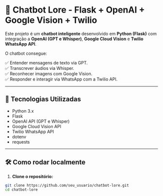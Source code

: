 # 🤖 Chatbot Lore - Flask + OpenAI + Google Vision + Twilio

Este projeto é um **chatbot inteligente** desenvolvido em **Python (Flask)** com integração a **OpenAI (GPT e Whisper)**, **Google Cloud Vision** e **Twilio WhatsApp API**.

O chatbot consegue:

✅ Entender mensagens de texto via GPT.  
✅ Transcrever áudios via Whisper.  
✅ Reconhecer imagens com Google Vision.  
✅ Responder e interagir via WhatsApp com a Twilio API.

---

## 🚀 Tecnologias Utilizadas

- Python 3.x
- Flask
- OpenAI API (GPT e Whisper)
- Google Cloud Vision API
- Twilio WhatsApp API
- dotenv
- requests

---

## 🛠️ Como rodar localmente

1. **Clone o repositório:**

```bash
git clone https://github.com/seu_usuario/chatbot-lore.git
cd chatbot-lore
```
